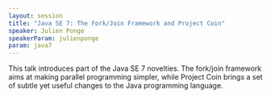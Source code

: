 ```yaml
---
layout: session
title: "Java SE 7: The Fork/Join Framework and Project Coin"
speaker: Julien Ponge
speakerParam: julienponge
param: java7
---
```


This talk introduces part of the Java SE 7 novelties. The fork/join framework aims at making parallel programming simpler, while Project Coin brings a set of subtle yet useful changes to the Java programming language.